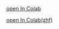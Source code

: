 [open In Colab](https://colab.research.google.com/github/iioSnail/my_hello_world/blob/zhf/aik.ipynb)

[open In Colab(zhf)](https://colab.research.google.com/github/iioSnail/my_hello_world/blob/zhf/aik.ipynb)